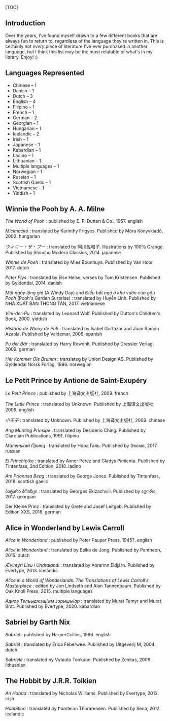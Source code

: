 [TOC]

## Introduction

Over the years, I've found myself drawn to a few different books that are always fun to return to, regardless of the language they're written in. This is certainly not _every_ piece of literature I've ever purchased in another language, but I think this list may be the most relatable of what's in my library. Enjoy! :)

## Languages Represented

* Chinese – 1
* Danish – 1
* Dutch – 3
* English – 4
* Filipino – 1
* French – 1
* German – 2
* Georgian – 1
* Hungarian – 1
* Icelandic – 2
* Irish – 1
* Japanese – 1
* Kabardian – 1
* Ladino – 1
* Lithuanian – 1
* Multiple languages – 1
* Norwegian – 1
* Russian – 1
* Scottish Gaelic – 1
* Vietnamese – 1
* Yiddish – 1

## Winnie the Pooh by A. A. Milne

_The World of Pooh_
: published by E. P. Dutton & Co., 1957. <tag>english</tag>

_Micimackó_
: translated by Karinthy Frigyes. Published by Móra Könyvkiadó, 2002. <tag>hungarian</tag>

_ウィニー・ザ・プー_
: translated by 阿川佐和子. Illustrations by 100％ Orange. Published by Shincho Modern Classics, 2014. <tag>japanese</tag>

_Winnie de Poeh_
: translated by Mies Bounhuys. Published by Van Hoor, 2017. <tag>dutch</tag>

_Peter Plys_
: translated by Else Heise, verses by Tom Kristensen. Published by Gyldendal, 2014. <tag>danish</tag>

_Một ngày lộng gió_ (A Windy Day) and _Điều bất ngờ ở khu vườn của gấu Pooh_ (Pooh's Garden Surprise)
: translated by Huyền Linh. Published by NHÀ XUẤT BẢN THÔNG TẤN, 2017. <tag>vietnamese</tag>

_Vini-der-Pu_
: translated by Leonard Wolf. Published by Dutton's Children's Book, 2000. <tag>yiddish</tag>

_Historia de Winny de Puh_
: translated by Isabel Gortázar and Juan Ramón Azaola. Published by Valdemar, 2009. <tag>spanish</tag>

_Pu der Bär_
: translated by Harry Rowohlt. Published by Dressler Verlag, 2009. <tag>german</tag>

_Her Kommer Ole Brumm_
: translateg by Union Design AS. Published by Gyldendal Norsk Forlag, 1996. <tag>norwegian</tag>

## Le Petit Prince by Antione de Saint-Exupéry

_Le Petit Prince_
: published by 上海译文出版社, 2009. <tag>french</tag>

_The Little Prince_
: translated by Unknown. Published by 上海译文出版社, 2009. <tag>english</tag>

_小王子_
: translated by Unknown. Published by 上海译文出版社, 2009. <tag>chinese</tag>

_Ang Munting Prinsipe_
: translated by Desiderio Ching. Published by Claretian Publications, 1991. <tag>filipino</tag>

_Маленький Принц_
: translated by Нора Галь. Published by Эксмо, 2017. <tag>russian</tag>

_El Princhipiko_
: translated by Avner Perez and Gladys Pimienta. Published by Tintenfass, 2nd Edition, 2018. <tag>ladino</tag>

_Am Prionnsa Beag_
: translated by George Jones. Published by Tintenfass, 2018. <tag>scottish gaelic</tag>

პატარა პრინცი
: translated by Georges Ekizachvili. Published by აგორა, 2017. <tag>georgian</tag>

Der Kleine Prinz
: translated by Grete and Josef Leitgeb. Published by Edition XXS, 2016. <tag>german</tag>

## Alice in Wonderland by Lewis Carroll

_Alice in Wonderland_
: published by Peter Pauper Press, 1945?. <tag>english</tag>

_Alice in Wonderland_
: translated by Eelke de Jong. Published by Pantheon, 2015. <tag>dutch</tag>

_Ævintýri Lísu í Undralandi_
: translated by Þórarinn Eldjárn. Published by Evertype, 2013. <tag>icelandic</tag>

_Alice in a World of Wonderlands: The Translations of Lewis Carroll's Masterpiece_
: edited by Jon Lindseth and Alan Tannenbaum. Published by Oak Knoll Press, 2015. <tag>multiple languages</tag>

_Адисэ ТелъыджэщӀым зэрышыӀар_
: translated by Murat Temyr and Murat Brat. Published by Evertype, 2020. <tag>kabardian</tag>

## Sabriel by Garth Nix

_Sabriel_
: published by HarperCollins, 1996. <tag>english</tag>

_Sabriël_
: translated by Erica Feberwee. Published by Uitgeverij M, 2004. <tag>dutch</tag>

_Sabrielė_
: translated by Vytauto Tonkūno. Published by Zenitas, 2009. <tag>lithuanian</tag>

## The Hobbit by J.R.R. Tolkien

_An Hobad_
: translated by Nicholas Williams. Published by Evertype, 2012. <tag>irish</tag>

_Hobbitinn_
: translated by Þorsteinn Thorarensen. Published by Sena, 2012. <tag>icelandic</tag>